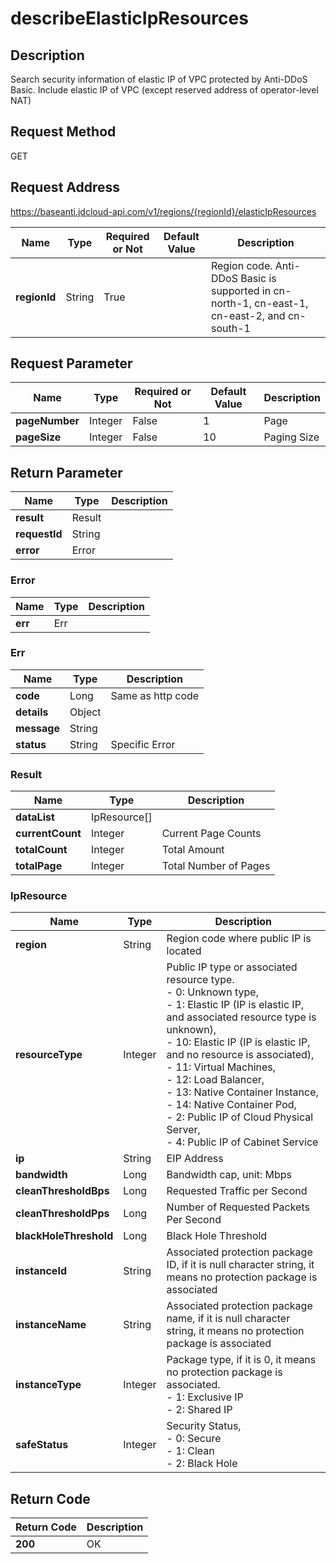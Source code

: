 # describeElasticIpResources


## Description
Search security information of elastic IP of VPC protected by Anti-DDoS Basic. Include elastic IP of VPC (except reserved address of operator-level NAT)


## Request Method
GET

## Request Address
https://baseanti.jdcloud-api.com/v1/regions/{regionId}/elasticIpResources

|Name|Type|Required or Not|Default Value|Description|
|---|---|---|---|---|
|**regionId**|String|True| |Region code. Anti-DDoS Basic is supported in cn-north-1, cn-east-1, cn-east-2, and cn-south-1|

## Request Parameter
|Name|Type|Required or Not|Default Value|Description|
|---|---|---|---|---|
|**pageNumber**|Integer|False|1|Page|
|**pageSize**|Integer|False|10|Paging Size|


## Return Parameter
|Name|Type|Description|
|---|---|---|
|**result**|Result| |
|**requestId**|String| |
|**error**|Error| |

### Error
|Name|Type|Description|
|---|---|---|
|**err**|Err| |
### Err
|Name|Type|Description|
|---|---|---|
|**code**|Long|Same as http code|
|**details**|Object| |
|**message**|String| |
|**status**|String|Specific Error|
### Result
|Name|Type|Description|
|---|---|---|
|**dataList**|IpResource[]| |
|**currentCount**|Integer|Current Page Counts|
|**totalCount**|Integer|Total Amount|
|**totalPage**|Integer|Total Number of Pages|
### IpResource
|Name|Type|Description|
|---|---|---|
|**region**|String|Region code where public IP is located|
|**resourceType**|Integer|Public IP type or associated resource type.<br>- 0: Unknown type,<br>- 1: Elastic IP (IP is elastic IP, and associated resource type is unknown),<br>- 10: Elastic IP (IP is elastic IP, and no resource is associated),<br>- 11: Virtual Machines,<br>- 12: Load Balancer,<br>- 13: Native Container Instance,<br>- 14: Native Container Pod,<br>- 2: Public IP of Cloud Physical Server,<br>- 4: Public IP of Cabinet Service|
|**ip**|String|EIP Address|
|**bandwidth**|Long|Bandwidth cap, unit: Mbps|
|**cleanThresholdBps**|Long|Requested Traffic per Second|
|**cleanThresholdPps**|Long|Number of Requested Packets Per Second|
|**blackHoleThreshold**|Long|Black Hole Threshold|
|**instanceId**|String|Associated protection package ID, if it is null character string, it means no protection package is associated|
|**instanceName**|String|Associated protection package name, if it is null character string, it means no protection package is associated|
|**instanceType**|Integer|Package type, if it is 0, it means no protection package is associated. <br>- 1: Exclusive IP <br>- 2: Shared IP|
|**safeStatus**|Integer|Security Status, <br>- 0: Secure<br>- 1: Clean<br>- 2: Black Hole|

## Return Code
|Return Code|Description|
|---|---|
|**200**|OK|
